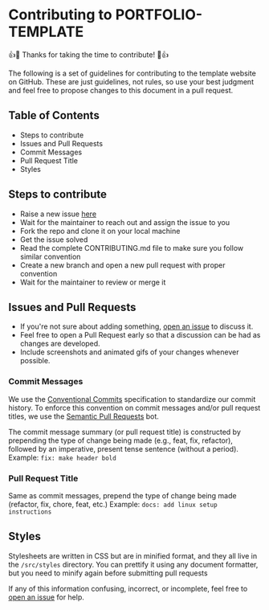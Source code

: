 # Contributing to PORTFOLIO-TEMPLATE

:+1::tada: Thanks for taking the time to contribute! :tada::+1:

The following is a set of guidelines for contributing to the template website
on GitHub. These are just guidelines, not rules, so use your best judgment and
feel free to propose changes to this document in a pull request.

## Table of Contents

- Steps to contribute
- Issues and Pull Requests
- Commit Messages
- Pull Request Title
- Styles

## Steps to contribute

- Raise a new issue [here](https://github.com/okingiboy/react-portfolio-navigation-james/issues/new)
- Wait for the maintainer to reach out and assign the issue to you
- Fork the repo and clone it on your local machine
- Get the issue solved
- Read the complete CONTRIBUTING.md file to make sure you follow similar convention
- Create a new branch and open a new pull request with proper convention
- Wait for the maintainer to review or merge it

## Issues and Pull Requests

- If you're not sure about adding something, [open an issue](https://github.com/okingiboy/react-portfolio-navigation-james/issues/new) to discuss it.
- Feel free to open a Pull Request early so that a discussion can be had as changes are developed.
- Include screenshots and animated gifs of your changes whenever possible.

### Commit Messages

We use the [Conventional Commits](https://www.conventionalcommits.org/en/v1.0.0/) specification to standardize our commit history. To enforce this convention on commit messages and/or pull request titles, we use the [Semantic Pull Requests](https://github.com/probot/semantic-pull-requests) bot.

The commit message summary (or pull request title) is constructed by prepending the type of change being made (e.g., feat, fix, refactor), followed by an imperative, present tense sentence (without a period).
Example: `fix: make header bold`

### Pull Request Title

Same as commit messages, prepend the type of change being made (refactor, fix, chore, feat, etc.)
Example: `docs: add linux setup instructions`

## Styles

Stylesheets are written in CSS but are in minified format, and they all live in the `/src/styles`
directory. You can prettify it using any document formatter, but you need to minify again before submitting pull requests

If any of this information confusing, incorrect, or incomplete, feel free to
[open an issue](https://github.com/okingiboy/react-portfolio-navigation-james/issues/new)
for help.
